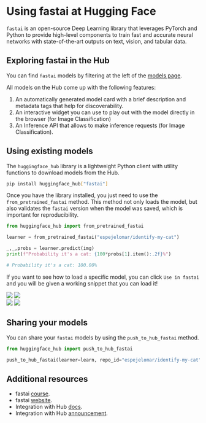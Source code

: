 # Using fastai at Hugging Face

`fastai` is an open-source Deep Learning library that leverages PyTorch and Python to provide high-level components to train fast and accurate neural networks with state-of-the-art outputs on text, vision, and tabular data. 

## Exploring fastai in the Hub

You can find `fastai` models by filtering at the left of the [models page](https://huggingface.co/models?library=fastai&sort=downloads).

All models on the Hub come up with the following features:
1. An automatically generated model card with a brief description and metadata tags that help for discoverability.
2. An interactive widget you can use to play out with the model directly in the browser (for Image Classification)
3. An Inference API that allows to make inference requests (for Image Classification).


## Using existing models

The `huggingface_hub` library is a lightweight Python client with utility functions to download models from the Hub.

```bash
pip install huggingface_hub["fastai"]
```

Once you have the library installed, you just need to use the `from_pretrained_fastai` method. This method not only loads the model, but also validates the `fastai` version when the model was saved, which is important for reproducibility.

```py
from huggingface_hub import from_pretrained_fastai

learner = from_pretrained_fastai("espejelomar/identify-my-cat")

_,_,probs = learner.predict(img)
print(f"Probability it's a cat: {100*probs[1].item():.2f}%")

# Probability it's a cat: 100.00%
```


If you want to see how to load a specific model, you can click `Use in fastai` and you will be given a working snippet that you can load it! 

<div class="flex justify-center">
<img class="block dark:hidden" src="https://huggingface.co/datasets/huggingface/documentation-images/resolve/main/hub/libraries-fastai_snippet1.png"/>
<img class="hidden dark:block" src="https://huggingface.co/datasets/huggingface/documentation-images/resolve/main/hub/libraries-fastai_snippet1-dark.png"/>
</div>
<div class="flex justify-center">
<img class="block dark:hidden" src="https://huggingface.co/datasets/huggingface/documentation-images/resolve/main/hub/libraries-fastai_snippet2.png"/>
<img class="hidden dark:block" src="https://huggingface.co/datasets/huggingface/documentation-images/resolve/main/hub/libraries-fastai_snippet2-dark.png"/>
</div>

## Sharing your models

You can share your `fastai` models by using the `push_to_hub_fastai` method.

```py
from huggingface_hub import push_to_hub_fastai

push_to_hub_fastai(learner=learn, repo_id="espejelomar/identify-my-cat")
```


## Additional resources

* fastai [course](https://course.fast.ai/).
* fastai [website](https://www.fast.ai/).
* Integration with Hub [docs](https://docs.fast.ai/huggingface.html).
* Integration with Hub [announcement](https://huggingface.co/blog/fastai).
